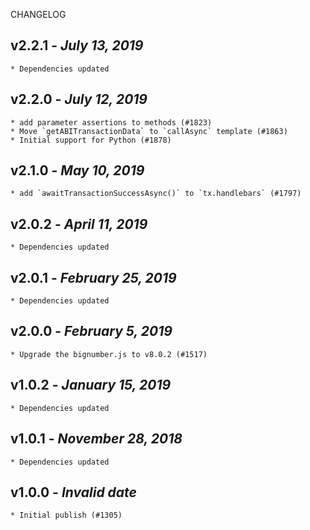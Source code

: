 <!--
changelogUtils.file is auto-generated using the monorepo-scripts package. Don't edit directly.
Edit the package's CHANGELOG.json file only.
-->

CHANGELOG

## v2.2.1 - _July 13, 2019_

    * Dependencies updated

## v2.2.0 - _July 12, 2019_

    * add parameter assertions to methods (#1823)
    * Move `getABITransactionData` to `callAsync` template (#1863)
    * Initial support for Python (#1878)

## v2.1.0 - _May 10, 2019_

    * add `awaitTransactionSuccessAsync()` to `tx.handlebars` (#1797)

## v2.0.2 - _April 11, 2019_

    * Dependencies updated

## v2.0.1 - _February 25, 2019_

    * Dependencies updated

## v2.0.0 - _February 5, 2019_

    * Upgrade the bignumber.js to v8.0.2 (#1517)

## v1.0.2 - _January 15, 2019_

    * Dependencies updated

## v1.0.1 - _November 28, 2018_

    * Dependencies updated

## v1.0.0 - _Invalid date_

    * Initial publish (#1305)
